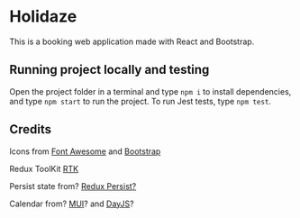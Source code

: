 # Holidaze

This is a booking web application made with React and Bootstrap.

## Running project locally and testing

Open the project folder in a terminal and type `npm i` to install dependencies, and type `npm start` to run the project. To run Jest tests, type `npm test`.

## Credits

Icons from [Font Awesome](https://fontawesome.com) and [Bootstrap](https://icons.getbootstrap.com)

Redux ToolKit [RTK](https://redux-toolkit.js.org/)

Persist state from? [Redux Persist?](https://www.npmjs.com/package/redux-persist)

Calendar from? [MUI](https://mui.com/)? and [DayJS](https://day.js.org/)?
